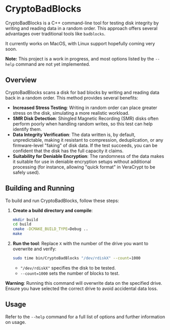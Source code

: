# CryptoBadBlocks

CryptoBadBlocks is a C++ command-line tool for testing disk integrity by writing and reading data in a random order. This approach offers several advantages over traditional tools like `badblocks`.

It currently works on MacOS, with Linux support hopefully coming very soon.

**Note:** This project is a work in progress, and most options listed by the `--help` command are not yet implemented.

## Overview

CryptoBadBlocks scans a disk for bad blocks by writing and reading data back in a random order. This method provides several benefits:

- **Increased Stress Testing**: Writing in random order can place greater stress on the disk, simulating a more realistic workload.
- **SMR Disk Detection**: Shingled Magnetic Recording (SMR) disks often perform poorly when handling random writes, so this test can help identify them.
- **Data Integrity Verification**: The data written is, by default, unpredictable, making it resistant to compression, deduplication, or any firmware-level "faking" of disk data. If the test succeeds, you can be confident that the disk has the full capacity it claims.
- **Suitability for Deniable Encryption**: The randomness of the data makes it suitable for use in deniable encryption setups without additional processing (for instance, allowing "quick format" in VeraCrypt to be safely used).

## Building and Running

To build and run CryptoBadBlocks, follow these steps:

1. **Create a build directory and compile**:
   ```bash
   mkdir build
   cd build
   cmake -DCMAKE_BUILD_TYPE=Debug ..
   make
   ```

2. **Run the tool**:
   Replace `X` with the number of the drive you want to overwrite and verify:
   ```bash
   sudo time bin/CryptoBadBlocks "/dev/rdiskX" --count=1000
   ```

   - `"/dev/rdiskX"` specifies the disk to be tested.
   - `--count=1000` sets the number of blocks to test.

**Warning**: Running this command will overwrite data on the specified drive. Ensure you have selected the correct drive to avoid accidental data loss.

## Usage

Refer to the `--help` command for a full list of options and further information on usage.
